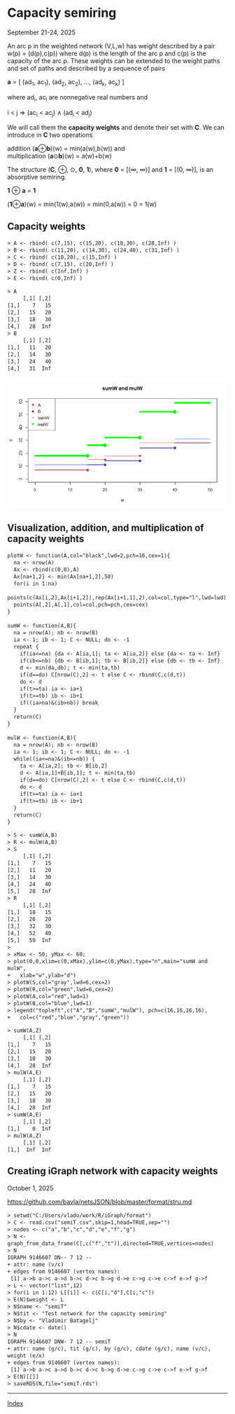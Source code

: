 # Capacity semiring
September 21-24, 2025

An arc p in the weighted network (V,L,w) has weight described by a pair w(p) = (d(p),c(p)) where d(p) is the length of the arc p and c(p) is the capacity of the arc p.
These weights can be extended to the weight paths and set of paths and described by a sequence of pairs

**a** = [ (ad<sub>1</sub>, ac<sub>1</sub>), (ad<sub>2</sub>, ac<sub>2</sub>), ..., (ad<sub>k</sub>, ac<sub>k</sub>) ]

where ad<sub>i</sub>, ac<sub>i</sub> are nonnegative real numbers and

i < j ⇒ (ac<sub>i</sub> < ac<sub>j</sub>) ∧ (ad<sub>i</sub> < ad<sub>j</sub>)

We will call them the **capacity weights** and denote their set with **C**. We can introduce in **C** two operations

addition (**a**⊕**b**)(w) = min(a(w),b(w)) and <br />
multiplication (**a**⊙**b**)(w) = a(w)+b(w)

The structure (**C**, ⊕, ⊙, **0**, **1**), where **0** = [(∞, ∞)] and **1** = [(0, ∞)], is an absorptive semiring.

**1** ⊕ **a** = **1**

(**1**⊕**a**)(w) = min(1(w),a(w)) = min(0,a(w)) = 0 = 1(w)

## Capacity weights

```
> A <- rbind( c(7,15), c(15,20), c(18,30), c(28,Inf) )
> B <- rbind( c(11,20), c(14,30), c(24,40), c(31,Inf) )
> C <- rbind( c(10,20), c(15,Inf) )
> D <- rbind( c(7,15), c(20,Inf) )
> Z <- rbind( c(Inf,Inf) )
> E <- rbind( c(0,Inf) )
```

```
> A
     [,1] [,2]
[1,]    7   15
[2,]   15   20
[3,]   18   30
[4,]   28  Inf
> B
     [,1] [,2]
[1,]   11   20
[2,]   14   30
[3,]   24   40
[4,]   31  Inf
```

<img src="https://github.com/bavla/semirings/blob/master/R/capacity/sum%2Bmul.png" width="700" />

## Visualization, addition, and multiplication of capacity weights
```
plotW <- function(A,col="black",lwd=2,pch=16,cex=1){
  na <- nrow(A)
  Ax <- rbind(c(0,0),A)
  Ax[na+1,2] <- min(Ax[na+1,2],50)
  for(i in 1:na) 
    points(c(Ax[i,2],Ax[i+1,2]),rep(Ax[i+1,1],2),col=col,type="l",lwd=lwd)
  points(A[,2],A[,1],col=col,pch=pch,cex=cex)
}

sumW <- function(A,B){
  na = nrow(A); nb <- nrow(B)
  ia <- 1; ib <- 1; C <- NULL; do <- -1
  repeat {
    if(ia<=na) {da <- A[ia,1]; ta <- A[ia,2]} else {da <- ta <- Inf}
    if(ib<=nb) {db <- B[ib,1]; tb <- B[ib,2]} else {db <- tb <- Inf}
    d <- min(da,db); t <- min(ta,tb)
    if(d==do) C[nrow(C),2] <- t else C <- rbind(C,c(d,t))
    do <- d
    if(t>=ta) ia <- ia+1
    if(t>=tb) ib <- ib+1
    if((ia>na)&(ib>nb)) break
  }
  return(C)
}

mulW <- function(A,B){
  na = nrow(A); nb <- nrow(B)
  ia <- 1; ib <- 1; C <- NULL; do <- -1
  while((ia<=na)&(ib<=nb)) {
    ta <- A[ia,2]; tb <- B[ib,2]
    d <- A[ia,1]+B[ib,1]; t <- min(ta,tb)
    if(d==do) C[nrow(C),2] <- t else C <- rbind(C,c(d,t))
    do <- d
    if(t>=ta) ia <- ia+1
    if(t>=tb) ib <- ib+1
  }
  return(C)
}
```


```
> S <- sumW(A,B)
> R <- mulW(A,B)
> S
     [,1] [,2]
[1,]    7   15
[2,]   11   20
[3,]   14   30
[4,]   24   40
[5,]   28  Inf
> R
     [,1] [,2]
[1,]   18   15
[2,]   26   20
[3,]   32   30
[4,]   52   40
[5,]   59  Inf
> 
> xMax <- 50; yMax <- 60;
> plot(0,0,xlim=c(0,xMax),ylim=c(0,yMax),type="n",main="sumW and mulW",
+   xlab="w",ylab="d")
> plotW(S,col="gray",lwd=6,cex=2)
> plotW(R,col="green",lwd=6,cex=2)
> plotW(A,col="red",lwd=1)
> plotW(B,col="blue",lwd=1)
> legend("topleft",c("A","B","sumW","mulW"), pch=c(16,16,16,16), 
+   col=c("red","blue","gray","green"))
```

```
> sumW(A,Z)
     [,1] [,2]
[1,]    7   15
[2,]   15   20
[3,]   18   30
[4,]   28  Inf
> mulW(A,E)
     [,1] [,2]
[1,]    7   15
[2,]   15   20
[3,]   18   30
[4,]   28  Inf
> sumW(A,E)
     [,1] [,2]
[1,]    0  Inf
> mulW(A,Z)
     [,1] [,2]
[1,]  Inf  Inf 
```
## Creating iGraph network with capacity weights

October 1, 2025

https://github.com/bavla/netsJSON/blob/master/format/stru.md

```
> setwd("C:/Users/vlado/work/R/iGraph/format")
> C <- read.csv("semiT.csv",skip=1,head=TRUE,sep="")
> nodes <- c("a","b","c","d","e","f","g")
> N <- graph_from_data_frame(C[,c("f","t")],directed=TRUE,vertices=nodes)
> N
IGRAPH 9146607 DN-- 7 12 -- 
+ attr: name (v/c)
+ edges from 9146607 (vertex names):
 [1] a->b a->c a->d b->c d->c b->g d->e c->g c->e c->f e->f g->f
> L <- vector("list",12)
> for(i in 1:12) L[[i]] <- c(C[i,"d"],C[i,"c"])
> E(N)$weight <- L
> N$name <- "semiT"
> N$tit <- "Test network for the capacity semiring"
> N$by <- "Vladimir Batagelj"
> N$cdate <- date()
> N
IGRAPH 9146607 DNW- 7 12 -- semiT
+ attr: name (g/c), tit (g/c), by (g/c), cdate (g/c), name (v/c), weight (e/x)
+ edges from 9146607 (vertex names):
 [1] a->b a->c a->d b->c d->c b->g d->e c->g c->e c->f e->f g->f
> E(N)[[]]
> saveRDS(N,file="semiT.rds")
```

<hr />

[Index](../README.md)
